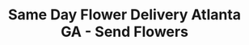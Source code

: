 ---
title: "Same Day Flower Delivery Atlanta GA - Send Flowers"
url: /atlanta/same-day-flower-delivery-atlanta-ga-send-flowers/
shop: Blumen
---